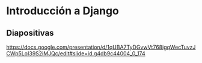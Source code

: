 # Introducción a Django

## Diapositivas
https://docs.google.com/presentation/d/1qUBA7TyDGvwVt768igqWecTuvzJCWp5LoI39S2iMJQc/edit#slide=id.g4db9c44004_0_174
